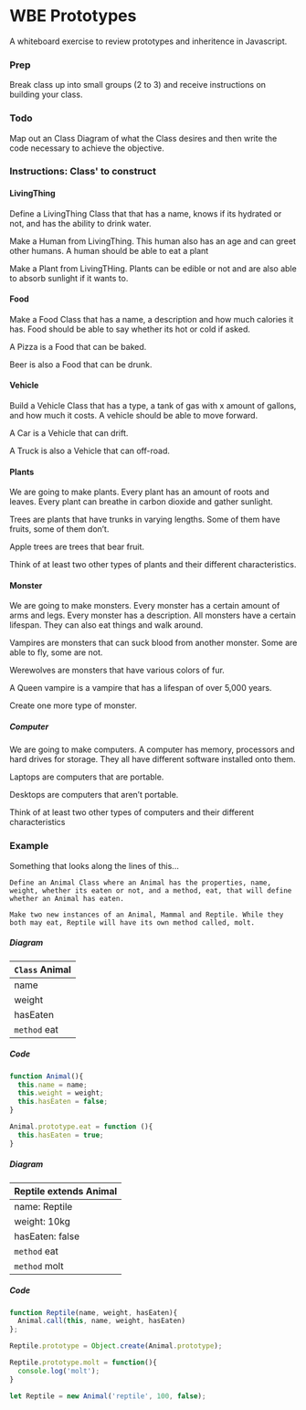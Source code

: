 # WBE Prototypes

A whiteboard exercise to review prototypes and inheritence in Javascript.

### Prep
Break class up into small groups (2 to 3) and receive instructions on building your class.

### Todo

Map out an Class Diagram of what the Class desires and then write the code necessary to achieve the objective.

### Instructions: Class' to construct

#### LivingThing

Define a LivingThing Class that that has a name, knows if its hydrated or not, and has the ability to drink water.

Make a Human from LivingThing. This human also has an age and can greet other humans. A human should be able to eat a plant

Make a Plant from LivingTHing. Plants can be edible or not and are also able to absorb sunlight if it wants to.

#### Food

Make a Food Class that has a name, a description and how much calories it has. Food should be able to say whether its hot or cold if asked.

A Pizza is a Food that can be baked.

Beer is also a Food that can be drunk.

#### Vehicle

Build a Vehicle Class that has a type, a tank of gas with x amount of gallons, and how much it costs. A vehicle should be able to move forward.

A Car is a Vehicle that can drift.

A Truck is also a Vehicle that can off-road.


#### Plants

We are going to make plants.  Every plant has an amount of roots and leaves.  Every plant can breathe in carbon dioxide and gather sunlight.

Trees are plants that have trunks in varying lengths.  Some of them have fruits, some of them don’t.

Apple trees are trees that bear fruit.

Think of at least two other types of plants and their different characteristics.

#### Monster

We are going to make monsters.  Every monster has a certain amount of arms and legs.  Every monster has a description.  All monsters have a certain lifespan. They can also eat things and walk around.

Vampires are monsters that can suck blood from another monster.  Some are able to fly, some are not.

Werewolves are monsters that have various colors of fur.

A Queen vampire is a vampire that has a lifespan of over 5,000 years.

Create one more type of monster.

##### Computer

We are going to make computers.  A computer has memory, processors and hard drives for storage.  They all have different software installed onto them.

Laptops are computers that are portable.

Desktops are computers that aren’t portable.

Think of at least two other types of computers and their different characteristics

### Example

Something that looks along the lines of this...

```
Define an Animal Class where an Animal has the properties, name, weight, whether its eaten or not, and a method, eat, that will define whether an Animal has eaten.

Make two new instances of an Animal, Mammal and Reptile. While they both may eat, Reptile will have its own method called, molt.

```
##### Diagram
| `Class` Animal |
| :--------------|
| name           |
| weight         |
| hasEaten       |
| `method` eat   |

##### Code
```js
function Animal(){
  this.name = name;
  this.weight = weight;
  this.hasEaten = false;
}

Animal.prototype.eat = function (){
  this.hasEaten = true;
}
```

##### Diagram
| Reptile extends Animal  |
| ------------------------|
| name: Reptile           |
| weight: 10kg            |
| hasEaten: false         |
| `method` eat            |
| `method` molt           |

##### Code
```js
function Reptile(name, weight, hasEaten){
  Animal.call(this, name, weight, hasEaten)
};

Reptile.prototype = Object.create(Animal.prototype);

Reptile.prototype.molt = function(){
  console.log('molt');
}

let Reptile = new Animal('reptile', 100, false);
```
